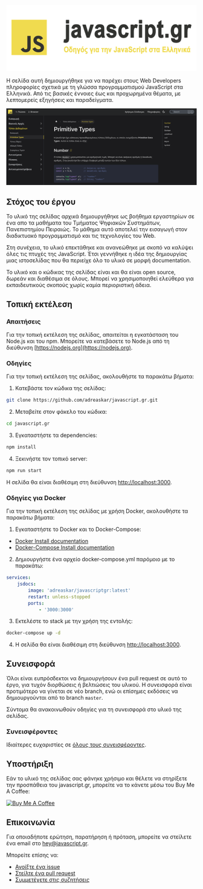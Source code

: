 <p align="center">
	<img src="./static/img/jsdocslogo.png">
</p>

Η σελίδα αυτή δημιουργήθηκε για να παρέχει στους Web Developers πληροφορίες σχετικά με τη γλώσσα προγραμματισμού JavaScript στα Ελληνικά. Από τις βασικές έννοιες έως και προχωρημένα θέματα, με λεπτομερείς εξηγήσεις και παραδείγματα.

<p align="center">
	<img src="./static/img/github-example.png">
</p>

## Στόχος του έργου

Το υλικό της σελίδας αρχικά δημιουργήθηκε ως βοήθημα εργαστηρίων σε ένα απο τα μαθήματα του Τμήματος Ψηφιακών Συστημάτων, Πανεπιστημίου Πειραιώς. Το μάθημα αυτό αποτελεί την εισαγωγή στον διαδικτυακό προγραμματισμό και τις τεχνολογίες του Web.

Στη συνέχεια, το υλικό επεκτάθηκε και ανανεώθηκε με σκοπό να καλύψει όλες τις πτυχές της JavaScript. Έτσι γεννήθηκε η ιδέα της δημιουργίας μιας ιστοσελίδας που θα περιείχε όλο το υλικό σε μορφή documentation.

Το υλικό και ο κώδικας της σελίδας είναι και θα είναι open source, δωρεάν και διαθέσιμα σε όλους. Μπορεί να χρησιμοποιηθεί ελεύθερα για εκπαιδευτικούς σκοπούς χωρίς καμία περιοριστική άδεια.

## Τοπική εκτέλεση

### Απαιτήσεις

Για την τοπική εκτέλεση της σελίδας, απαιτείται η εγκατάσταση του Node.js και του npm. Μπορείτε να κατεβάσετε το Node.js από τη διεύθυνση [https://nodejs.org](https://nodejs.org).

### Οδηγίες

Για την τοπική εκτέλεση της σελίδας, ακολουθήστε τα παρακάτω βήματα:

1. Κατεβάστε τον κώδικα της σελίδας:

```bash
git clone https://github.com/adreaskar/javascript.gr.git
```

2. Μεταβείτε στον φάκελο του κώδικα:

```bash
cd javascript.gr
```

3. Εγκαταστήστε τα dependencies:

```bash
npm install
```

4. Ξεκινήστε τον τοπικό server:

```bash
npm run start
```

Η σελίδα θα είναι διαθέσιμη στη διεύθυνση [http://localhost:3000](http://localhost:3000).

### Οδηγίες για Docker

Για την τοπική εκτέλεση της σελίδας με χρήση Docker, ακολουθήστε τα παρακάτω βήματα:

1. Εγκαταστήστε το Docker και το Docker-Compose:

-   [Docker Install documentation](https://docs.docker.com/install/)
-   [Docker-Compose Install documentation](https://docs.docker.com/compose/install/)

2. Δημιουργήστε ένα αρχείο docker-compose.yml παρόμοιο με το παρακάτω:

```yml
services:
    jsdocs:
        image: 'adreaskar/javascriptgr:latest'
        restart: unless-stopped
        ports:
            - '3000:3000'
```

3. Εκτελέστε το stack με την χρήση της εντολής:

```bash
docker-compose up -d
```

4. Η σελίδα θα είναι διαθέσιμη στη διεύθυνση [http://localhost:3000](http://localhost:3000).

## Συνεισφορά

Όλοι είναι ευπρόσδεκτοι να δημιουργήσουν ένα pull request σε αυτό το έργο, για τυχόν διορθώσεις ή βελτιώσεις του υλικού. Η συνεισφορά είναι προτιμότερο να γίνεται σε νέο branch, ενώ οι επίσημες εκδόσεις να δημιουργούνται από το branch `master`.

Σύντομα θα ανακοινωθούν οδηγίες για τη συνεισφορά στο υλικό της σελίδας.

### Συνεισφέροντες

Ιδιαίτερες ευχαριστίες σε [όλους τους συνεισφέροντες](https://github.com/adreaskar/javascript.gr/graphs/contributors).

## Υποστήριξη

Εάν το υλικό της σελίδας σας φάνηκε χρήσιμο και θέλετε να στηρίξετε την προσπάθεια του javascript.gr, μπορείτε να το κάνετε μέσω του Buy Me A Coffee:

<a href="https://www.buymeacoffee.com/adreaskar" target="_blank"><img src="https://cdn.buymeacoffee.com/buttons/v2/default-yellow.png" alt="Buy Me A Coffee" style="height: 60px !important;width: 217px !important;" ></a>

## Επικοινωνία

Για οποιαδήποτε ερώτηση, παρατήρηση ή πρόταση, μπορείτε να στείλετε ένα email στο hey@javascript.gr.

Μπορείτε επίσης να:

-   [Ανοίξτε ένα issue](https://github.com/adreaskar/javascript.gr/issues)
-   [Στείλτε ένα pull request](https://github.com/adreaskar/javascript.gr/pulls)
-   [Συμμετέχετε στις συζητήσεις](https://github.com/adreaskar/javascript.gr/discussions)
